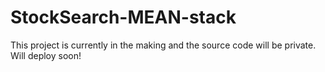 # StockSearch-MEAN-stack

This project is currently in the making and the source code will be private. Will deploy soon!
